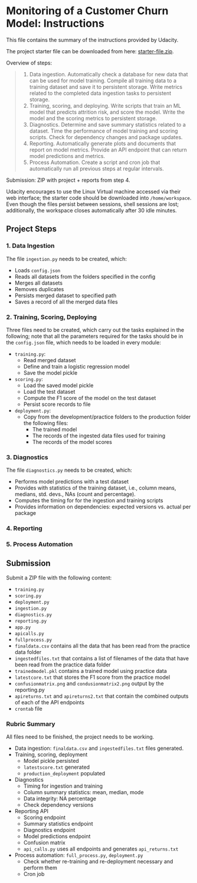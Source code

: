 # Monitoring of a Customer Churn Model: Instructions

This file contains the summary of the instructions provided by Udacity.

The project starter file can be downloaded from here: [starter-file.zip](https://video.udacity-data.com/topher/2021/March/60412fe6_starter-file/starter-file.zip).

Overview of steps:

> 1. Data ingestion. Automatically check a database for new data that can be used for model training. Compile all training data to a training dataset and save it to persistent storage. Write metrics related to the completed data ingestion tasks to persistent storage.
> 2. Training, scoring, and deploying. Write scripts that train an ML model that predicts attrition risk, and score the model. Write the model and the scoring metrics to persistent storage.
> 3. Diagnostics. Determine and save summary statistics related to a dataset. Time the performance of model training and scoring scripts. Check for dependency changes and package updates.
> 4. Reporting. Automatically generate plots and documents that report on model metrics. Provide an API endpoint that can return model predictions and metrics.
> 5. Process Automation. Create a script and cron job that automatically run all previous steps at regular intervals.

Submission: ZIP with project + reports from step 4.

Udacity encourages to use the Linux Virtual machine accessed via their web interface; the starter code should be downloaded into `/home/workspace`. Even though the files persist between sessions, shell sessions are lost; additionally, the workspace closes automatically after 30 idle minutes.

## Project Steps

### 1. Data Ingestion

The file `ingestion.py` needs to be created, which:

- Loads `config.json`
- Reads all datasets from the folders specified in the config
- Merges all datasets
- Removes duplicates
- Persists merged dataset to specified path
- Saves a record of all the merged data files

### 2. Training, Scoring, Deploying

Three files need to be created, which carry out the tasks explained in the following; note that all the parameters required for the tasks should be in the `config.json` file, which needs to be loaded in every module:

- `training.py`:
  - Read merged dataset
  - Define and train a logistic regression model
  - Save the model pickle
- `scoring.py`:
  - Load the saved model pickle
  - Load the test dataset
  - Compute the F1 score of the model on the test dataset
  - Persist score records to file
- `deployment.py`:
  - Copy from the development/practice folders to the production folder the following files:
    - The trained model
    - The records of the ingested data files used for training
    - The records of the model scores

### 3. Diagnostics

The file `diagnostics.py` needs to be created, which:

- Performs model predictions with a test dataset
- Provides with statistics of the training dataset, i.e., column means, medians, std. devs., NAs (count and percentage).
- Computes the timing for for the ingestion and training scripts
- Provides information on dependencies: expected versions vs. actual per package

### 4. Reporting


### 5. Process Automation


## Submission

Submit a ZIP file with the following content:

- `training.py`
- `scoring.py`
- `deployment.py`
- `ingestion.py`
- `diagnostics.py`
- `reporting.py`
- `app.py`
- `apicalls.py`
- `fullprocess.py`
- `finaldata.csv` contains all the data that has been read from the practice data folder
- `ingestedfiles.txt` that contains a list of filenames of the data that have been read from the practice data folder
- `trainedmodel.pkl` contains a trained model using practice data
- `latestcore.txt` that stores the F1 score from the practice model
- `confusionmatrix.png` and `condusionmatrix2.png` output by the reporting.py
- `apireturns.txt` and `apireturns2.txt` that contain the combined outputs of each of the API endpoints
- `crontab` file

### Rubric Summary

All files need to be finished, the project needs to be working.

- Data ingestion: `finaldata.csv` and `ingestedfiles.txt` files generated.
- Training, scoring, deployment
  - Model pickle persisted
  - `latestscore.txt` generated
  - `production_deployment` populated
- Diagnostics
  - Timing for ingestion and training
  - Column summary statistics: mean, median, mode
  - Data integrity: NA percentage
  - Check dependency versions
- Reporting API
  - Scoring endpoint
  - Summary statistics endpoint
  - Diagnostics endpoint
  - Model predictions endpoint
  - Confusion matrix
  - `api_calls.py` uses all endpoints and generates `api_returns.txt`
- Process automation: `full_process.py`, `deployment.py`
  - Check whether re-training and re-deployment necessary and perform them
  - Cron job